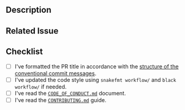 ## Description

<!-- Add a more detailed description of the changes if needed. -->

## Related Issue

<!-- If your PR refers to a related issue, link it here. -->

## Checklist

<!-- Mark with an `x` all the checkboxes that apply (like `[x]`) -->

- [ ] I've formatted the PR title in accordance with the [structure of the conventional commit messages](https://www.conventionalcommits.org/en/v1.0.0/).
- [ ] I've updated the code style using `snakefmt workflow/` and `black workflow/` if needed.
- [ ] I've read the [`CODE_OF_CONDUCT.md`](https://github.com/IKIM-Essen/uncovar/blob/master/CODE_OF_CONDUCT.md) document.
- [ ] I've read the [`CONTRIBUTING.md`](https://github.com/IKIM-Essen/uncovar/blob/master/CONTRIBUTING.md) guide.

<!--
## Conventional Commits Format

(`<type>[optional scope]: <description>`)

## Type of Changes

- **build**: Changes that affect the build system or external dependencies (example scopes: gulp, broccoli, npm)
- **ci**: Changes to our CI configuration files and scripts (example scopes: Travis, Circle, BrowserStack, SauceLabs)
- **docs**: Documentation only changes
- **feat**: A new feature
- **fix**: A bug fix
- **perf**: A code change that improves performance
- **refactor**: A code change that neither fixes a bug nor adds a feature
- **style**: Changes that do not affect the meaning of the code (white-space, formatting, missing semi-colons, etc.)
- **test**: Adding missing tests or correcting existing tests
-->
